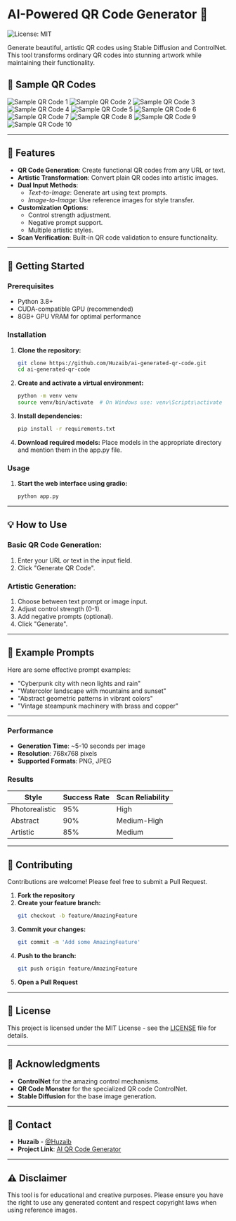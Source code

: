 # AI-Powered QR Code Generator 🎨

![License: MIT](https://img.shields.io/badge/License-MIT-yellow.svg)

Generate beautiful, artistic QR codes using Stable Diffusion and ControlNet. This tool transforms ordinary QR codes into stunning artwork while maintaining their functionality.

## 📌 Sample QR Codes
![Sample QR Code 1](results/qr1.png)
![Sample QR Code 2](results/qr2.png)
![Sample QR Code 3](results/qr3.png)
![Sample QR Code 4](results/qr4.png)
![Sample QR Code 5](results/qr5.png)
![Sample QR Code 6](results/qr6.png)
![Sample QR Code 7](results/qr7.png)
![Sample QR Code 8](results/qr8.png)
![Sample QR Code 9](results/qr9.png)
![Sample QR Code 10](results/qr10.png)

---

## 🌟 Features
- **QR Code Generation**: Create functional QR codes from any URL or text.
- **Artistic Transformation**: Convert plain QR codes into artistic images.
- **Dual Input Methods**:
  - *Text-to-Image*: Generate art using text prompts.
  - *Image-to-Image*: Use reference images for style transfer.
- **Customization Options**:
  - Control strength adjustment.
  - Negative prompt support.
  - Multiple artistic styles.
- **Scan Verification**: Built-in QR code validation to ensure functionality.

---

## 🚀 Getting Started

### Prerequisites
- Python 3.8+
- CUDA-compatible GPU (recommended)
- 8GB+ GPU VRAM for optimal performance

### Installation
1. **Clone the repository:**
   ```bash
   git clone https://github.com/Huzaib/ai-generated-qr-code.git
   cd ai-generated-qr-code
   ```

2. **Create and activate a virtual environment:**
   ```bash
   python -m venv venv
   source venv/bin/activate  # On Windows use: venv\Scripts\activate
   ```

3. **Install dependencies:**
   ```bash
   pip install -r requirements.txt
   ```

4. **Download required models:**
   Place models in the appropriate directory and mention them in the app.py file.

### Usage
1. **Start the web interface using gradio:**
   ```bash
   python app.py
   ```

---

## 💡 How to Use
### **Basic QR Code Generation**:
1. Enter your URL or text in the input field.
2. Click "Generate QR Code".

### **Artistic Generation**:
1. Choose between text prompt or image input.
2. Adjust control strength (0-1).
3. Add negative prompts (optional).
4. Click "Generate".

---

## 🎨 Example Prompts
Here are some effective prompt examples:
- "Cyberpunk city with neon lights and rain"
- "Watercolor landscape with mountains and sunset"
- "Abstract geometric patterns in vibrant colors"
- "Vintage steampunk machinery with brass and copper"

---


### **Performance**
- **Generation Time**: ~5-10 seconds per image
- **Resolution**: 768x768 pixels
- **Supported Formats**: PNG, JPEG

### **Results**
| Style         | Success Rate | Scan Reliability |
|--------------|-------------|------------------|
| Photorealistic | 95%         | High             |
| Abstract      | 90%         | Medium-High      |
| Artistic      | 85%         | Medium           |

---

## 🤝 Contributing
Contributions are welcome! Please feel free to submit a Pull Request.

1. **Fork the repository**
2. **Create your feature branch:**
   ```bash
   git checkout -b feature/AmazingFeature
   ```
3. **Commit your changes:**
   ```bash
   git commit -m 'Add some AmazingFeature'
   ```
4. **Push to the branch:**
   ```bash
   git push origin feature/AmazingFeature
   ```
5. **Open a Pull Request**

---

## 📝 License
This project is licensed under the MIT License - see the [LICENSE](LICENSE) file for details.

---

## 🙏 Acknowledgments
- **ControlNet** for the amazing control mechanisms.
- **QR Code Monster** for the specialized QR code ControlNet.
- **Stable Diffusion** for the base image generation.

---

## 📧 Contact
- **Huzaib** - [@Huzaib](https://github.com/Huzaib)
- **Project Link**: [AI QR Code Generator](https://github.com/Huzaib/ai-generated-qr-code)

---

## ⚠️ Disclaimer
This tool is for educational and creative purposes. Please ensure you have the right to use any generated content and respect copyright laws when using reference images.